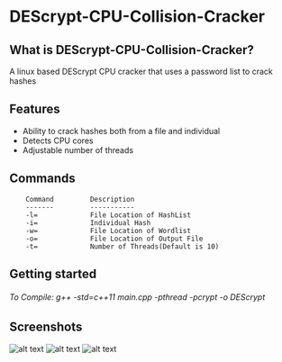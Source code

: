 # DEScrypt-CPU-Collision-Cracker
## What is DEScrypt-CPU-Collision-Cracker?
A linux based DEScrypt CPU cracker that uses a password list to crack hashes
## Features
+ Ability to crack hashes both from a file and individual 
+ Detects CPU cores
+ Adjustable number of threads

## Commands 
        Command         Description
        -------         -----------
        -l=             File Location of HashList
        -i=             Individual Hash
        -w=             File Location of Wordlist
        -o=             File Location of Output File
        -t=             Number of Threads(Default is 10)

## Getting started
###### To Compile: g++ -std=c++11 main.cpp -pthread -pcrypt -o DEScrypt

## Screenshots
![alt text](https://github.com/rek7/DEScrypt-CPU-Collision-Cracker/blob/master/images/Start1.png)
![alt text](https://github.com/rek7/DEScrypt-CPU-Collision-Cracker/blob/master/images/start2.png)
![alt text](https://github.com/rek7/DEScrypt-CPU-Collision-Cracker/blob/master/images/end1.png)
